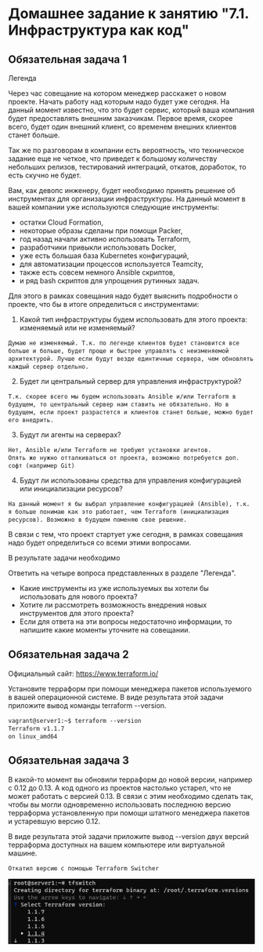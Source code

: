 # Домашнее задание к занятию "7.1. Инфраструктура как код"


## Обязательная задача 1

Легенда

Через час совещание на котором менеджер расскажет о новом проекте. Начать работу над которым надо будет уже сегодня. На данный момент известно, что это будет сервис, который ваша компания будет предоставлять внешним заказчикам. Первое время, скорее всего, будет один внешний клиент, со временем внешних клиентов станет больше.

Так же по разговорам в компании есть вероятность, что техническое задание еще не четкое, что приведет к большому количеству небольших релизов, тестирований интеграций, откатов, доработок, то есть скучно не будет.

Вам, как девопс инженеру, будет необходимо принять решение об инструментах для организации инфраструктуры. На данный момент в вашей компании уже используются следующие инструменты:

- остатки Сloud Formation,
- некоторые образы сделаны при помощи Packer,
- год назад начали активно использовать Terraform,
- разработчики привыкли использовать Docker,
- уже есть большая база Kubernetes конфигураций,
- для автоматизации процессов используется Teamcity,
- также есть совсем немного Ansible скриптов,
- и ряд bash скриптов для упрощения рутинных задач.

Для этого в рамках совещания надо будет выяснить подробности о проекте, что бы в итоге определиться с инструментами:

1. Какой тип инфраструктуры будем использовать для этого проекта: изменяемый или не изменяемый?
```
Думаю не изменяемый. Т.к. по легенде клиентов будет становится все больше и больше, будет проще и быстрее управлять с неизменяемой архитектурой. Лучше если будут везде единтичные сервера, чем обновлять каждый сервер отдельно. 

```
2. Будет ли центральный сервер для управления инфраструктурой?
```
Т.к. скорее всего мы будем использовать Ansible и/или Terraform в будущем, то центральный сервер нам ставить не обязательно. Но в будущем, если проект разрастется и клиентов станет больше, можно будет его внедрить. 
```
3. Будут ли агенты на серверах?
```
Нет, Ansible и/или Terraform не требуют установки агентов. 
Опять же нужно отталкиваться от проекта, возможно потребуется доп. софт (например Git)
```
4. Будут ли использованы средства для управления конфигурацией или инициализации ресурсов?
```
На данный момент я бы выбрал управление конфигурацией (Ansible), т.к. я больше понимаю как это работает, чем Terraform (инициализация ресурсов). Возможно в будущем поменяю свое решение. 
```

В связи с тем, что проект стартует уже сегодня, в рамках совещания надо будет определиться со всеми этими вопросами.

В результате задачи необходимо

Ответить на четыре вопроса представленных в разделе "Легенда".
- Какие инструменты из уже используемых вы хотели бы использовать для нового проекта?
- Хотите ли рассмотреть возможность внедрения новых инструментов для этого проекта?
- Если для ответа на эти вопросы недостаточно информации, то напишите какие моменты уточните на совещании.


## Обязательная задача 2

Официальный сайт: https://www.terraform.io/

Установите терраформ при помощи менеджера пакетов используемого в вашей операционной системе. В виде результата этой задачи приложите вывод команды terraform --version.
```
vagrant@server1:~$ terraform --version
Terraform v1.1.7
on linux_amd64
```

## Обязательная задача 3

В какой-то момент вы обновили терраформ до новой версии, например с 0.12 до 0.13. А код одного из проектов настолько устарел, что не может работать с версией 0.13. В связи с этим необходимо сделать так, чтобы вы могли одновременно использовать последнюю версию терраформа установленную при помощи штатного менеджера пакетов и устаревшую версию 0.12.

В виде результата этой задачи приложите вывод --version двух версий терраформа доступных на вашем компьютере или виртуальной машине.

```
Откатил версию с помощью Terraform Switcher
```
![img_9.png](img_9.png)